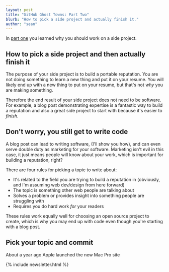 ```yaml
---
layout: post
title: "GitHub Ghost Towns: Part Two"
blurb: "How to pick a side project and actually finish it."
author: "sean"
---
```


In [part one](blog/2015/01/15/github-ghost-towns/) you learned why you should work on a side project.

How to pick a side project and then actually finish it
------------------------------

The purpose of your side project is to build a portable reputation. You are not doing something to learn a new thing and put it on your resume. You will likely end up with a new thing to put on your resume, but that's not *why* you are making something.

Therefore the end result of your side project does not need to be software. For example, a blog post demonstrating expertise is a fantastic way to build a reputation and also a great side project to start with because it's easier to *finish*.

Don't worry, you still get to write code
------------------------------

A blog post can lead to writing software, (I'll show you how), and can even serve double duty as marketing for your software. Marketing isn't evil in this case, it just means people will know about your work, which is important for building a reputation, right?

There are four rules for picking a topic to write about:

* It's related to the field you are trying to build a reputation in (obviously, and I'm assuming web dev/design from here forward)
* The topic is something other web people are talking about
* Solves a problem or provides insight into something people are struggling with
* Requires you do hard work *for* your readers

These rules work equally well for choosing an open source project to create, which is why you may end up with code even though you're starting with a blog post.

Pick your topic and commit
------------------------------

About a year ago Apple launched the new Mac Pro site


{% include newsletter.html %}
